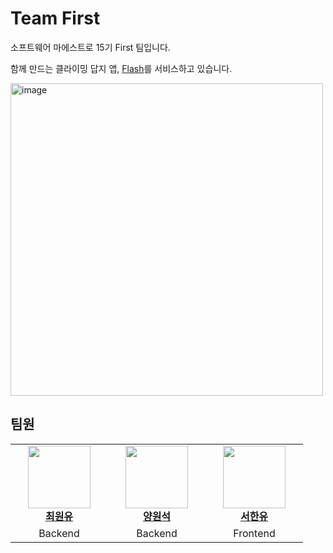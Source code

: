 # Team First

소프트웨어 마에스트로 15기 First 팀입니다.

함께 만드는 클라이밍 답지 앱, [Flash](https://linktr.ee/climb_flash)를 서비스하고 있습니다.

<img width="500" alt="image" src="https://github.com/user-attachments/assets/be887e95-9f32-4dde-83d7-0caef30a7b4b">


## 팀원

<table>
    <tr align="center">
        <td style="min-width: 140px;">
            <a href="https://github.com/ChoiWonYu">
              <img src="https://github.com/ChoiWonYu.png" width="100">
              <br />
              <b>최원유</b>
            </a>
        </td>
        <td style="min-width: 140px;">
            <a href="https://github.com/wonyangs">
              <img src="https://github.com/wonyangs.png" width="100">
              <br />
              <b>양원석</b>
            </a>
        </td>
        <td style="min-width: 140px;">
            <a href="https://github.com/hu5768">
              <img src="https://github.com/hu5768.png" width="100">
              <br />
              <b>서한유</b>
            </a>
        </td>
    </tr>
    <tr align="center">
        <td>
            Backend
        </td>
        <td>
            Backend
        </td>
        <td>
            Frontend
        </td>
    </tr>
</table>
